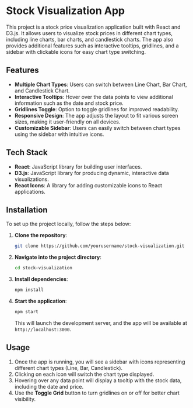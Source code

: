 # Stock Visualization App

This project is a stock price visualization application built with React and D3.js. It allows users to visualize stock prices in different chart types, including line charts, bar charts, and candlestick charts. The app also provides additional features such as interactive tooltips, gridlines, and a sidebar with clickable icons for easy chart type switching.

## Features

- **Multiple Chart Types**: Users can switch between Line Chart, Bar Chart, and Candlestick Chart.
- **Interactive Tooltips**: Hover over the data points to view additional information such as the date and stock price.
- **Gridlines Toggle**: Option to toggle gridlines for improved readability.
- **Responsive Design**: The app adjusts the layout to fit various screen sizes, making it user-friendly on all devices.
- **Customizable Sidebar**: Users can easily switch between chart types using the sidebar with intuitive icons.

## Tech Stack

- **React**: JavaScript library for building user interfaces.
- **D3.js**: JavaScript library for producing dynamic, interactive data visualizations.
- **React Icons**: A library for adding customizable icons to React applications.

## Installation

To set up the project locally, follow the steps below:

1. **Clone the repository**:

    ```bash
    git clone https://github.com/yourusername/stock-visualization.git
    ```

2. **Navigate into the project directory**:

    ```bash
    cd stock-visualization
    ```

3. **Install dependencies**:

    ```bash
    npm install
    ```

4. **Start the application**:

    ```bash
    npm start
    ```

    This will launch the development server, and the app will be available at `http://localhost:3000`.

## Usage

1. Once the app is running, you will see a sidebar with icons representing different chart types (Line, Bar, Candlestick).
2. Clicking on each icon will switch the chart type displayed.
3. Hovering over any data point will display a tooltip with the stock data, including the date and price.
4. Use the **Toggle Grid** button to turn gridlines on or off for better chart visibility.
